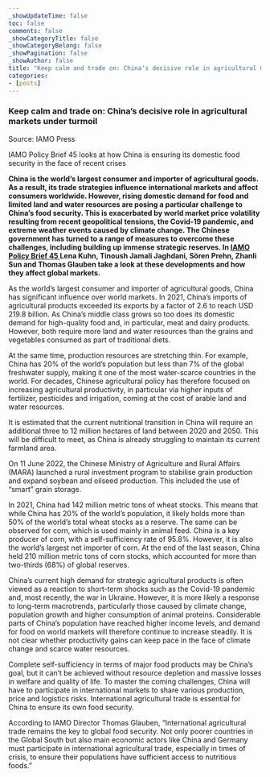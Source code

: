 ```yaml
---
_showUpdateTime: false
toc: false
comments: false
_showCategoryTitle: false
_showCategoryBelong: false
_showPagination: false
_showAuthor: false
title: "Keep calm and trade on: China’s decisive role in agricultural markets under turmoil"
categories:
- [posts]
---
```


<div class="col-md-12 ce-bodytext ce-intext">
    <h3>
        Keep calm and trade on: China’s decisive role in agricultural markets
        under turmoil
    </h3>
    <p>Source: IAMO Press</p>
    <p class="subheader">
        IAMO Policy Brief 45 looks at how China is ensuring its domestic food
        security in the face of recent crises
    </p>
    <p>
        <strong>
            China is the world’s largest consumer and importer of agricultural goods.
            As a result, its trade strategies influence international markets and affect
            consumers worldwide. However, rising domestic demand for food and limited
            land and water resources are posing a particular challenge to China’s food
            security. This is exacerbated by world market price volatility resulting
            from recent geopolitical tensions, the Covid-19 pandemic, and extreme weather
            events caused by climate change. The Chinese government has turned to a
            range of measures to overcome these challenges, including building up immense
            strategic reserves. In
            <a href="https://www.iamo.de/fileadmin/user_upload/Bilder_und_Dokumente/05-publikationen/IAMO_Policy_Brief/IAMO_Policy_Brief_45_EN.pdf"
            target="_blank">
                IAMO Policy Brief 45
            </a>
            Lena Kuhn, Tinoush Jamali Jaghdani, Sören Prehn, Zhanli Sun and Thomas
            Glauben take a look at these developments and how they affect global markets.
        </strong>
    </p>
    <p>
        As the world’s largest consumer and importer of agricultural goods, China
        has significant influence over world markets. In 2021, China’s imports
        of agricultural products exceeded its exports by a factor of 2.6 to reach
        USD 219.8 billion. As China’s middle class grows so too does its domestic
        demand for high-quality food and, in particular, meat and dairy products.
        However, both require more land and water resources than the grains and
        vegetables consumed as part of traditional diets.
    </p>
    <p>
        At the same time, production resources are stretching thin. For example,
        China has 20% of the world’s population but less than 7% of the global
        freshwater supply, making it one of the most water-scarce countries in
        the world. For decades, Chinese agricultural policy has therefore focused
        on increasing agricultural productivity, in particular via higher inputs
        of fertilizer, pesticides and irrigation, coming at the cost of arable
        land and water resources.
    </p>
    <p>
        It is estimated that the current nutritional transition in China will
        require an additional three to 12 million hectares of land between 2020
        and 2050. This will be difficult to meet, as China is already struggling
        to maintain its current farmland area.
    </p>
    <p>
        On 11 June 2022, the Chinese Ministry of Agriculture and Rural Affairs
        (MARA) launched a rural investment program to stabilise grain production
        and expand soybean and oilseed production. This included the use of “smart”
        grain storage.
    </p>
    <p>
        In 2021, China had 142 million metric tons of wheat stocks. This means
        that while China has 20% of the world’s population, it likely holds more
        than 50% of the world’s total wheat stocks as a reserve. The same can be
        observed for corn, which is used mainly in animal feed. China is a key
        producer of corn, with a self-sufficiency rate of 95.8%. However, it is
        also the world’s largest net importer of corn. At the end of the last season,
        China held 210 million metric tons of corn stocks, which accounted for
        more than two-thirds (68%) of global reserves.
    </p>
    <p>
        China’s current high demand for strategic agricultural products is often
        viewed as a reaction to short-term shocks such as the Covid-19 pandemic
        and, most recently, the war in Ukraine. However, it is more likely a response
        to long-term macrotrends, particularly those caused by climate change,
        population growth and higher consumption of animal proteins. Considerable
        parts of China’s population have reached higher income levels, and demand
        for food on world markets will therefore continue to increase steadily.
        It is not clear whether productivity gains can keep pace in the face of
        climate change and scarce water resources.
    </p>
    <p>
        Complete self-sufficiency in terms of major food products may be China’s
        goal, but it can’t be achieved without resource depletion and massive losses
        in welfare and quality of life. To master the coming challenges, China
        will have to participate in international markets to share various production,
        price and logistics risks. International agricultural trade is essential
        for China to ensure its own food security.
    </p>
    <p>
        According to IAMO Director Thomas Glauben, “International agricultural
        trade remains the key to global food security. Not only poorer countries
        in the Global South but also main economic actors like China and Germany
        must participate in international agricultural trade, especially in times
        of crisis, to ensure their populations have sufficient access to nutritious
        foods.”
    </p>
</div>
